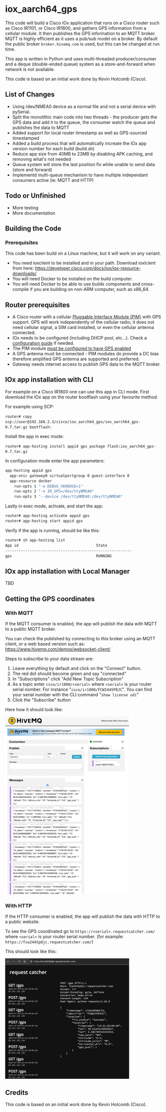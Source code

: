 # iox_aarch64_gps

This code will build a Cisco IOx application that runs on a Cisco router such as Cisco IR1101, or Cisco IR1800, and gathers GPS information from a cellular module. It then publishes the GPS information to an MQTT broker. MQTT is highly efficient as it uses a pub/sub model on a broker. By default the public broker `broker.hivemq.com` is used, but this can be changed at run time.

This app is written in Python and uses multi-threaded producer/consumer and a deque (double-ended queue) system as a store-and-forward when network is not available.

This code is based on an initial work done by Kevin Holcomb (Cisco).

## List of Changes
* Using /dev/NMEA0 device as a normal file and not a serial device with pySerial.
* Split the monolithic main code into two threads - the producer gets the GPS data and add it to the queue, the consumer watch the queue and publishes the data to MQTT 
* Added support for local router timestamp as well as GPS-sourced timestamped
* Added a build process that will automatically increate the IOx app version number for each build (build.sh)
* Reduce app size from 40MB to 23MB by disabling APK caching, and removing what's not needed
* Queue system will store the last position fix while unable to send data (store and forward)
* Implementd multi-queue mechanism to have multiple independant consumers active (ie: MQTT and HTTP)

## Todo or Unfinished
* More testing
* More documentation

## Building the Code

### Prerequisites

This code has been build on a Linux machine, but it will work on any variant. 

* You need ioxclient to be installed and in your path. Download ioxlcient from here: https://developer.cisco.com/docs/iox/iox-resource-downloads/
* You will need Docker to be installed on the build computer.
* You will need Docker to be able to use buildx components and cross-compile if you are building on non-ARM computer, such as x86_64.

## Router prerequisites

* A Cisco router with a cellular [Pluggable Interface Module (PIM)](https://www.cisco.com/c/en/us/products/collateral/networking/industrial-routers-gateways/pim-industrial-iot-routing-portfolio-so.html) with GPS support. GPS will work independently of the cellular radio, it does not need cellular signal, a SIM card installed, or even the cellular antenna connected.
* IOx needs to be configured (including DHCP pool, etc...). Check a [configuration guide](https://www.cisco.com/c/en/us/td/docs/routers/access/IR1800/software/b-cisco-ir1800-scg.html) if needed.
* The PIM module [must be configured to have GPS enabled](https://www.cisco.com/c/en/us/td/docs/routers/iot-antennas/cellular-pluggable-modules/b-cellular-pluggable-interface-module-configuration-guide/m-configuring-gps.html)
* A GPS antenna must be connected - PIM modules do provide a DC bias therefore amplified GPS antenna are supported and preferred.
* Gateway needs internet access to publish GPS data to the MQTT broker.

## IOx app installation with CLI

For example on a Cisco IR1800 one can use this app in CLI mode. First download the IOx app on the router bootflash using your favourite method.

For example using SCP:

`router# copy scp://user@192.168.2.3/cisco/iox_aarch64_gps/iox_aarch64_gps-0.7.tar.gz bootflash:`

Install the app in exec mode:

`router# app-hosting install appid gps package flash:iox_aarch64_gps-0.7.tar.gz`

In configuration mode enter the app parameters:

```sh
app-hosting appid gps
  app-vnic gateway0 virtualportgroup 0 guest-interface 0
  app-resource docker
    run-opts 1 "-e DEBUG_VERBOSE=1"
    run-opts 2 "-e IR_GPS=/dev/ttyNMEA0"
    run-opts 3 "--device /dev/ttyNMEA0:/dev/ttyNMEA0"
```

Lastly in exec mode, activate, and start the app:

```sh
router# app-hosting activate appid gps
router# app-hosting start appid gps
```

Verify if the app is running, should be like this:

```sh
router# sh app-hosting list
App id                                   State
---------------------------------------------------------
gps                                      RUNNING
```

## IOx app installation with Local Manager

TBD

## Getting the GPS coordinates

### With MQTT

If the MQTT consumer is enabled, the app will publish the data with MQTT to a public MQTT broker.

You can check the published by connecting to this broker using an MQTT client, or a web based version such as: https://www.hivemq.com/demos/websocket-client/

Steps to subscribe to your data stream are:

1. Leave everything by default and click on the "Connect" button. 
1. The red dot should become green and say "connected"
1. In "Subscriptions" click "Add New Topic Subscription"
1. As a topic enter `csco/ir1800/<serial>` where `<serial>` is your router serial nomber. For instance "`csco/ir1800/FCW2445P8JC`". You can find your serial number with the CLI command "`show license udi`"
1. Click the "Subscribe" button 

Here how it should look like:

<img src="images/hivemq-client-animated-screenshot.gif" width=400>

### With HTTP

If the HTTP consumer is enabled, the app will publish the data with HTTP to a public website.

To see the GPS coordinated go to `https://<serial>.requestcatcher.com/` where `<serial>` is your router serial number.  (for example: `https://fcw2445p8jc.requestcatcher.com/`)

This should look like this:

<img src="images/requestcatcher-screeshot.png" width=400>

## Credits 

This code is based on an initial work done by Kevin Holcomb (Cisco).
